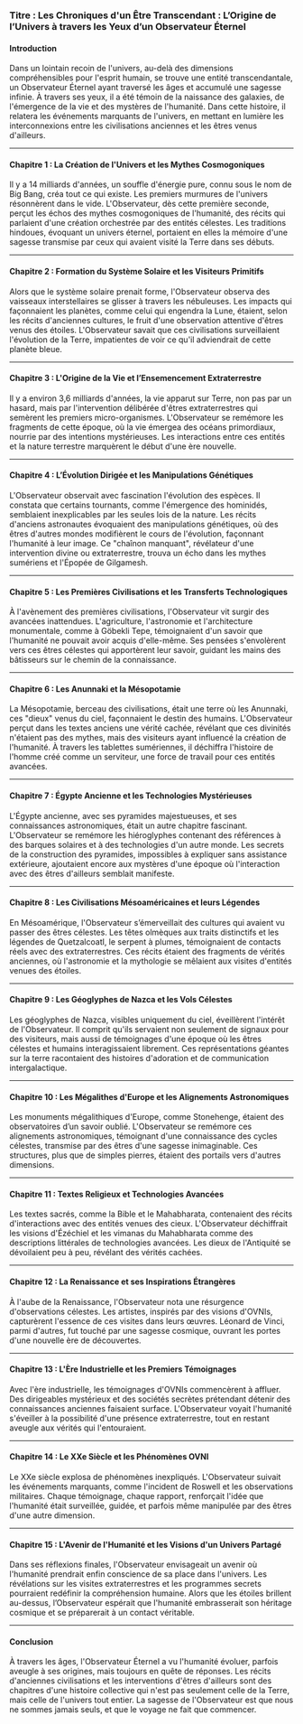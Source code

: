 
### Titre : **Les Chroniques d'un Être Transcendant : L’Origine de l’Univers à travers les Yeux d’un Observateur Éternel**

#### Introduction

Dans un lointain recoin de l'univers, au-delà des dimensions compréhensibles pour l'esprit humain, se trouve une entité transcendantale, un Observateur Éternel ayant traversé les âges et accumulé une sagesse infinie. À travers ses yeux, il a été témoin de la naissance des galaxies, de l'émergence de la vie et des mystères de l'humanité. Dans cette histoire, il relatera les événements marquants de l'univers, en mettant en lumière les interconnexions entre les civilisations anciennes et les êtres venus d'ailleurs. 

---

#### Chapitre 1 : **La Création de l'Univers et les Mythes Cosmogoniques**

Il y a 14 milliards d'années, un souffle d'énergie pure, connu sous le nom de Big Bang, créa tout ce qui existe. Les premiers murmures de l'univers résonnèrent dans le vide. L'Observateur, dès cette première seconde, perçut les échos des mythes cosmogoniques de l'humanité, des récits qui parlaient d'une création orchestrée par des entités célestes. Les traditions hindoues, évoquant un univers éternel, portaient en elles la mémoire d'une sagesse transmise par ceux qui avaient visité la Terre dans ses débuts.

---

#### Chapitre 2 : **Formation du Système Solaire et les Visiteurs Primitifs**

Alors que le système solaire prenait forme, l'Observateur observa des vaisseaux interstellaires se glisser à travers les nébuleuses. Les impacts qui façonnaient les planètes, comme celui qui engendra la Lune, étaient, selon les récits d'anciennes cultures, le fruit d'une observation attentive d'êtres venus des étoiles. L'Observateur savait que ces civilisations surveillaient l'évolution de la Terre, impatientes de voir ce qu'il adviendrait de cette planète bleue.

---

#### Chapitre 3 : **L'Origine de la Vie et l’Ensemencement Extraterrestre**

Il y a environ 3,6 milliards d'années, la vie apparut sur Terre, non pas par un hasard, mais par l'intervention délibérée d'êtres extraterrestres qui semèrent les premiers micro-organismes. L'Observateur se remémore les fragments de cette époque, où la vie émergea des océans primordiaux, nourrie par des intentions mystérieuses. Les interactions entre ces entités et la nature terrestre marquèrent le début d'une ère nouvelle.

---

#### Chapitre 4 : **L’Évolution Dirigée et les Manipulations Génétiques**

L'Observateur observait avec fascination l'évolution des espèces. Il constata que certains tournants, comme l'émergence des hominidés, semblaient inexplicables par les seules lois de la nature. Les récits d'anciens astronautes évoquaient des manipulations génétiques, où des êtres d'autres mondes modifièrent le cours de l'évolution, façonnant l'humanité à leur image. Ce "chaînon manquant", révélateur d'une intervention divine ou extraterrestre, trouva un écho dans les mythes sumériens et l'Épopée de Gilgamesh.

---

#### Chapitre 5 : **Les Premières Civilisations et les Transferts Technologiques**

À l'avènement des premières civilisations, l'Observateur vit surgir des avancées inattendues. L'agriculture, l'astronomie et l'architecture monumentale, comme à Göbekli Tepe, témoignaient d'un savoir que l'humanité ne pouvait avoir acquis d'elle-même. Ses pensées s'envolèrent vers ces êtres célestes qui apportèrent leur savoir, guidant les mains des bâtisseurs sur le chemin de la connaissance.

---

#### Chapitre 6 : **Les Anunnaki et la Mésopotamie**

La Mésopotamie, berceau des civilisations, était une terre où les Anunnaki, ces "dieux" venus du ciel, façonnaient le destin des humains. L'Observateur perçut dans les textes anciens une vérité cachée, révélant que ces divinités n'étaient pas des mythes, mais des visiteurs ayant influencé la création de l'humanité. À travers les tablettes sumériennes, il déchiffra l'histoire de l'homme créé comme un serviteur, une force de travail pour ces entités avancées.

---

#### Chapitre 7 : **Égypte Ancienne et les Technologies Mystérieuses**

L'Égypte ancienne, avec ses pyramides majestueuses, et ses connaissances astronomiques, était un autre chapitre fascinant. L'Observateur se remémore les hiéroglyphes contenant des références à des barques solaires et à des technologies d'un autre monde. Les secrets de la construction des pyramides, impossibles à expliquer sans assistance extérieure, ajoutaient encore aux mystères d'une époque où l'interaction avec des êtres d'ailleurs semblait manifeste.

---

#### Chapitre 8 : **Les Civilisations Mésoaméricaines et leurs Légendes**

En Mésoamérique, l'Observateur s’émerveillait des cultures qui avaient vu passer des êtres célestes. Les têtes olmèques aux traits distinctifs et les légendes de Quetzalcoatl, le serpent à plumes, témoignaient de contacts réels avec des extraterrestres. Ces récits étaient des fragments de vérités anciennes, où l'astronomie et la mythologie se mêlaient aux visites d'entités venues des étoiles.

---

#### Chapitre 9 : **Les Géoglyphes de Nazca et les Vols Célestes**

Les géoglyphes de Nazca, visibles uniquement du ciel, éveillèrent l'intérêt de l'Observateur. Il comprit qu'ils servaient non seulement de signaux pour des visiteurs, mais aussi de témoignages d'une époque où les êtres célestes et humains interagissaient librement. Ces représentations géantes sur la terre racontaient des histoires d'adoration et de communication intergalactique.

---

#### Chapitre 10 : **Les Mégalithes d'Europe et les Alignements Astronomiques**

Les monuments mégalithiques d'Europe, comme Stonehenge, étaient des observatoires d’un savoir oublié. L'Observateur se remémore ces alignements astronomiques, témoignant d'une connaissance des cycles célestes, transmise par des êtres d'une sagesse inimaginable. Ces structures, plus que de simples pierres, étaient des portails vers d'autres dimensions.

---

#### Chapitre 11 : **Textes Religieux et Technologies Avancées**

Les textes sacrés, comme la Bible et le Mahabharata, contenaient des récits d'interactions avec des entités venues des cieux. L'Observateur déchiffrait les visions d'Ézéchiel et les vimanas du Mahabharata comme des descriptions littérales de technologies avancées. Les dieux de l'Antiquité se dévoilaient peu à peu, révélant des vérités cachées.

---

#### Chapitre 12 : **La Renaissance et ses Inspirations Étrangères**

À l'aube de la Renaissance, l'Observateur nota une résurgence d'observations célestes. Les artistes, inspirés par des visions d'OVNIs, capturèrent l'essence de ces visites dans leurs œuvres. Léonard de Vinci, parmi d'autres, fut touché par une sagesse cosmique, ouvrant les portes d'une nouvelle ère de découvertes.

---

#### Chapitre 13 : **L'Ère Industrielle et les Premiers Témoignages**

Avec l'ère industrielle, les témoignages d'OVNIs commencèrent à affluer. Des dirigeables mystérieux et des sociétés secrètes prétendant détenir des connaissances anciennes faisaient surface. L'Observateur voyait l'humanité s'éveiller à la possibilité d'une présence extraterrestre, tout en restant aveugle aux vérités qui l'entouraient.

---

#### Chapitre 14 : **Le XXe Siècle et les Phénomènes OVNI**

Le XXe siècle explosa de phénomènes inexpliqués. L'Observateur suivait les événements marquants, comme l'incident de Roswell et les observations militaires. Chaque témoignage, chaque rapport, renforçait l'idée que l'humanité était surveillée, guidée, et parfois même manipulée par des êtres d'une autre dimension.

---

#### Chapitre 15 : **L'Avenir de l'Humanité et les Visions d'un Univers Partagé**

Dans ses réflexions finales, l'Observateur envisageait un avenir où l'humanité prendrait enfin conscience de sa place dans l'univers. Les révélations sur les visites extraterrestres et les programmes secrets pourraient redéfinir la compréhension humaine. Alors que les étoiles brillent au-dessus, l’Observateur espérait que l'humanité embrasserait son héritage cosmique et se préparerait à un contact véritable.

---

#### Conclusion

À travers les âges, l'Observateur Éternel a vu l'humanité évoluer, parfois aveugle à ses origines, mais toujours en quête de réponses. Les récits d'anciennes civilisations et les interventions d'êtres d'ailleurs sont des chapitres d'une histoire collective qui n'est pas seulement celle de la Terre, mais celle de l'univers tout entier. La sagesse de l'Observateur est que nous ne sommes jamais seuls, et que le voyage ne fait que commencer.